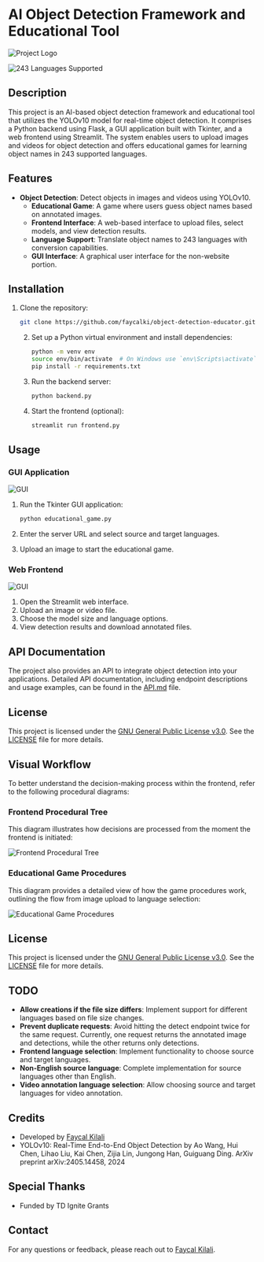 # AI Object Detection Framework and Educational Tool

![Project Logo](./resources/logo.webp)

![243 Languages Supported](https://img.shields.io/badge/Supports-243%20Languages-brightgreen)


## Description

This project is an AI-based object detection framework and educational tool that utilizes the YOLOv10 model for real-time object detection. It comprises a Python backend using Flask, a GUI application built with Tkinter, and a web frontend using Streamlit. The system enables users to upload images and videos for object detection and offers educational games for learning object names in 243 supported languages.

## Features

- **Object Detection**: Detect objects in images and videos using YOLOv10.
  - **Educational Game**: A game where users guess object names based on annotated images.
  - **Frontend Interface**: A web-based interface to upload files, select models, and view detection results.
  - **Language Support**: Translate object names to 243 languages with conversion capabilities.
  - **GUI Interface**: A graphical user interface for the non-website portion.



## Installation

1. Clone the repository:
    ```bash
    git clone https://github.com/faycalki/object-detection-educator.git
    ```

   2. Set up a Python virtual environment and install dependencies:
       ```bash
       python -m venv env
       source env/bin/activate  # On Windows use `env\Scripts\activate`
       pip install -r requirements.txt
       ```

   3. Run the backend server:
       ```bash
       python backend.py
       ```

   4. Start the frontend (optional):
       ```bash
       streamlit run frontend.py
       ```

## Usage

### GUI Application

![GUI](./resources/gui_v1.gif)

1. Run the Tkinter GUI application:
    ```bash
    python educational_game.py
    ```

2. Enter the server URL and select source and target languages.
3. Upload an image to start the educational game.

### Web Frontend

![GUI](./resources/frontend_v1.gif)

1. Open the Streamlit web interface.
2. Upload an image or video file.
3. Choose the model size and language options.
4. View detection results and download annotated files.

## API Documentation

The project also provides an API to integrate object detection into your applications. Detailed API documentation, including endpoint descriptions and usage examples, can be found in the [API.md](API.md) file.

## License

This project is licensed under the [GNU General Public License v3.0](https://opensource.org/licenses/GPL-3.0). See the [LICENSE](LICENSE) file for more details.


## Visual Workflow

To better understand the decision-making process within the frontend, refer to the following procedural diagrams:

### Frontend Procedural Tree

This diagram illustrates how decisions are processed from the moment the frontend is initiated:

![Frontend Procedural Tree](./resources/procedural_tree_diagram.png)

### Educational Game Procedures

This diagram provides a detailed view of how the game procedures work, outlining the flow from image upload to language selection:

![Educational Game Procedures](./resources/ortho_game_procedures.png)

## License

This project is licensed under the [GNU General Public License v3.0](https://opensource.org/licenses/GPL-3.0). See the [LICENSE](LICENSE) file for more details.

## TODO

- **Allow creations if the file size differs**: Implement support for different languages based on file size changes.
- **Prevent duplicate requests**: Avoid hitting the detect endpoint twice for the same request. Currently, one request returns the annotated image and detections, while the other returns only detections.
- **Frontend language selection**: Implement functionality to choose source and target languages.
- **Non-English source language**: Complete implementation for source languages other than English.
- **Video annotation language selection**: Allow choosing source and target languages for video annotation.

## Credits

- Developed by [Faycal Kilali](https://www.faycalkilali.com)
- YOLOv10: Real-Time End-to-End Object Detection by Ao Wang, Hui Chen, Lihao Liu, Kai Chen, Zijia Lin, Jungong Han, Guiguang Ding. ArXiv preprint arXiv:2405.14458, 2024

## Special Thanks

- Funded by TD Ignite Grants

## Contact

For any questions or feedback, please reach out to [Faycal Kilali](https://www.faycalkilali.com).
